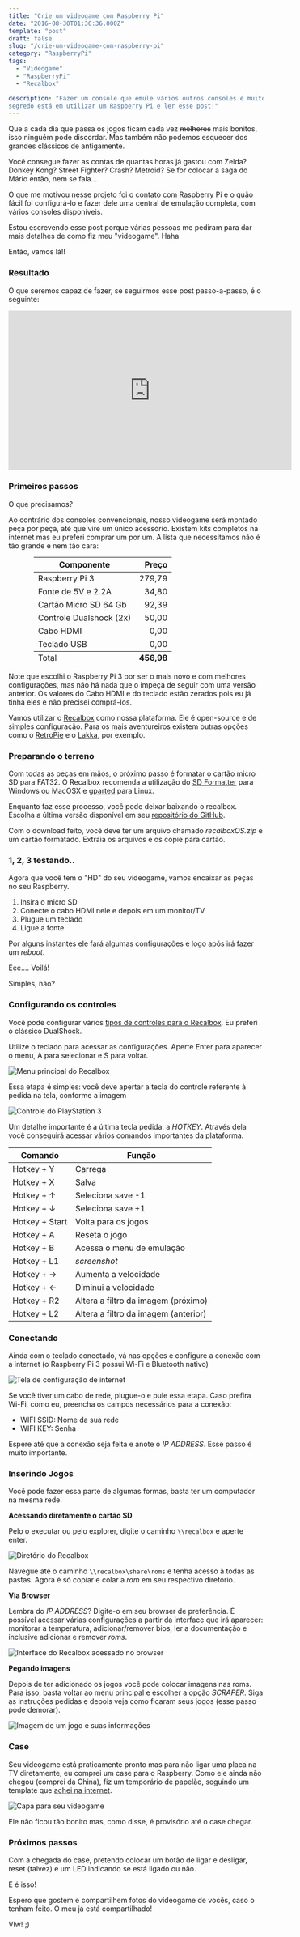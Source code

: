 ```yaml
---
title: "Crie um videogame com Raspberry Pi"
date: "2016-08-30T01:36:36.000Z"
template: "post"
draft: false
slug: "/crie-um-videogame-com-raspberry-pi"
category: "RaspberryPi"
tags:
  - "Videogame"
  - "RaspberryPi"
  - "Recalbox"

description: "Fazer um console que emule vários outros consoles é muito fácil. O 
segredo está em utilizar um Raspberry Pi e ler esse post!"
---
```


Que a cada dia que passa os jogos ficam cada vez ~~melhores~~ mais bonitos, isso
ninguém pode discordar. Mas também não podemos esquecer dos grandes clássicos de
antigamente.

Você consegue fazer as contas de quantas horas já gastou com Zelda? Donkey Kong?
Street Fighter? Crash? Metroid? Se for colocar a saga do Mário então, nem se
fala...

O que me motivou nesse projeto foi o contato com Raspberry Pi e o quão fácil foi
configurá-lo e fazer dele uma central de emulação completa, com vários consoles
disponíveis.

Estou escrevendo esse post porque várias pessoas me pediram para dar mais
detalhes de como fiz meu "videogame". Haha

Então, vamos lá!!

### Resultado

O que seremos capaz de fazer, se seguirmos esse post passo-a-passo, é o
seguinte:

<iframe width="560" height="315" src="https://www.youtube.com/embed/q5UYxuzKEec" frameborder="0" allowfullscreen></iframe>

### Primeiros passos

O que precisamos?

Ao contrário dos consoles convencionais, nosso videogame será montado peça por
peça, até que vire um único acessório. Existem kits completos na internet mas eu
preferi comprar um por um. A lista que necessitamos não é tão grande e nem tão
cara:

<p>
  <table style="width: 80%; margin: auto">
    <thead>
      <tr ><th>Componente</th> <th style="text-align: right">Preço</th></tr>
    </thead>
    <tfoot>
      <tr>
        <td>Total</td>
        <td style="text-align: right" ><strong>456,98</strong></td>
      </tr>
    </tfoot>
    <tbody>
      <tr>
        <td>Raspberry Pi 3</td>
        <td style="text-align: right"> 279,79 </td>
      </tr>
      <tr>
        <td>Fonte de 5V e 2.2A</td>
        <td style="text-align: right"> 34,80 </td>
      </tr>
      <tr>
        <td>Cartão Micro SD 64 Gb</td>
        <td style="text-align: right"> 92,39 </td>
      </tr>
      <tr>
        <td>Controle Dualshock (2x) </td>
        <td style="text-align: right"> 50,00 </td>
      </tr>
      <tr>
        <td>Cabo HDMI </td>
        <td style="text-align: right"> 0,00 </td>
      </tr>
      <tr>
        <td>Teclado USB </td>
        <td style="text-align: right"> 0,00 </td>
      </tr>
    </tbody>
  </table>
</p>

Note que escolhi o Raspberry Pi 3 por ser o mais novo e com melhores
configurações, mas não há nada que o impeça de seguir com uma versão anterior.
Os valores do Cabo HDMI e do teclado estão zerados pois eu já tinha eles e não
precisei comprá-los.

Vamos utilizar o [Recalbox](https://www.recalbox.com/) como nossa plataforma.
Ele é open-source e de simples configuração. Para os mais aventureiros existem
outras opções como o [RetroPie](https://retropie.org.uk/) e o
[Lakka](http://www.lakka.tv/), por exemplo.

### Preparando o terreno

Com todas as peças em mãos, o próximo passo é formatar o cartão micro SD para
FAT32. O Recalbox recomenda a utilização do
[SD Formatter](https://www.sdcard.org/downloads/formatter_4/) para Windows ou
MacOSX e [gparted](http://gparted.org/ "sudo apt-get install gparted") para
Linux.

Enquanto faz esse processo, você pode deixar baixando o recalbox. Escolha a
última versão disponível em seu
[repositório do GitHub](https://github.com/recalbox/recalbox-os/releases).

Com o download feito, você deve ter um arquivo chamado _recalboxOS.zip_ e um
cartão formatado. Extraia os arquivos e os copie para cartão.

### 1, 2, 3 testando..

Agora que você tem o "HD" do seu videogame, vamos encaixar as peças no seu
Raspberry.

1. Insira o micro SD
2. Conecte o cabo HDMI nele e depois em um monitor/TV
3. Plugue um teclado
4. Ligue a fonte

Por alguns instantes ele fará algumas configurações e logo após irá fazer um
_reboot_.

Eee.... Voilá!

Simples, não?

### Configurando os controles

Você pode configurar vários [tipos de controles para o Recalbox](<https://github.com/recalbox/recalbox-os/wiki/Compatibility-(EN)>). Eu preferi o clássico DualShock.

Utilize o teclado para acessar as configurações. Aperte Enter para aparecer o
menu, A para selecionar e S para voltar.

![Menu principal do Recalbox](https://github.com/user-attachments/assets/9a7396fd-e3ad-4fbc-b002-d55f227ce8e4)

Essa etapa é simples: você deve apertar a tecla do controle referente à pedida
na tela, conforme a imagem

![Controle do PlayStation 3](https://github.com/user-attachments/assets/db247f82-e1c4-4a35-9e71-c7eca1600bd2)

Um detalhe importante é a última tecla pedida: a _HOTKEY_. Através dela você
conseguirá acessar vários comandos importantes da plataforma.

<p>
  <table>
    <thead>
      <tr ><th>Comando</th> <th>Função</th></tr>
    </thead>
    <tbody>
      <tr>
        <td>Hotkey + Y</td>
        <td> Carrega </td>
      </tr>
      <tr>
        <td>Hotkey + X</td>
        <td> Salva </td>
      </tr>
      <tr>
        <td>Hotkey + &uarr;</td>
        <td> Seleciona save -1 </td>
      </tr>
      <tr>
        <td>Hotkey + &darr;</td>
        <td> Seleciona save +1 </td>
      </tr>
      <tr>
        <td>Hotkey + Start</td>
        <td> Volta para os jogos </td>
      </tr>
      <tr>
        <td>Hotkey + A</td>
        <td> Reseta o jogo </td>
      </tr>
      <tr>
        <td>Hotkey + B</td>
        <td> Acessa o menu de emulação </td>
      </tr>
      <tr>
        <td>Hotkey + L1</td>
        <td> <i>screenshot</i> </td>
      </tr>
      <tr>
        <td>Hotkey + &rarr;</td>
        <td> Aumenta a velocidade  </td>
      </tr>
      <tr>
        <td>Hotkey + &larr;</td>
        <td> Diminui a velocidade  </td>
      </tr>
      <tr>
        <td>Hotkey + R2</td>
        <td> Altera a filtro da imagem (próximo)  </td>
      </tr>
      <tr>
        <td>Hotkey + L2</td>
        <td> Altera a filtro da imagem (anterior)  </td>
      </tr>
    </tbody>
  </table>
</p>

### Conectando

Ainda com o teclado conectado, vá nas opções e configure a conexão com a
internet (o Raspberry Pi 3 possui Wi-Fi e Bluetooth nativo)

![Tela de configuração de internet](https://github.com/user-attachments/assets/6233c89d-be29-487b-8045-6f9c797bc9ad)

Se você tiver um cabo de rede, plugue-o e pule essa etapa. Caso prefira Wi-Fi,
como eu, preencha os campos necessários para a conexão:

- WIFI SSID: Nome da sua rede
- WIFI KEY: Senha

Espere até que a conexão seja feita e anote o _IP ADDRESS_. Esse passo é muito
importante.

### Inserindo Jogos

Você pode fazer essa parte de algumas formas, basta ter um computador na mesma
rede.

**Acessando diretamente o cartão SD**

Pelo o executar ou pelo explorer, digite o caminho `\\recalbox` e aperte enter.

![Diretório do Recalbox](https://github.com/user-attachments/assets/fdb20fc5-78bb-4f97-8944-e334fbe7bb1e)

Navegue até o caminho `\\recalbox\share\roms` e tenha acesso à todas as pastas.
Agora é só copiar e colar a _rom_ em seu respectivo diretório.

**Via Browser**

Lembra do _IP ADDRESS_? Digite-o em seu browser de preferência. É possível
acessar várias configurações a partir da interface que irá aparecer: monitorar a
temperatura, adicionar/remover bios, ler a documentação e inclusive adicionar e
remover _roms_.

![Interface do Recalbox acessado no browser](https://github.com/user-attachments/assets/836356f0-9440-4259-9e40-222db2733f42)

**Pegando imagens**

Depois de ter adicionado os jogos você pode colocar imagens nas roms. Para isso,
basta voltar ao menu principal e escolher a opção _SCRAPER_. Siga as instruções
pedidas e depois veja como ficaram seus jogos (esse passo pode demorar).


![Imagem de um jogo e suas informações](https://github.com/user-attachments/assets/aa76b205-8bb8-41b2-9494-3a356a83a6c8)

### Case

Seu videogame está praticamente pronto mas para não ligar uma placa na TV
diretamente, eu comprei um case para o Raspberry. Como ele ainda não chegou
(comprei da China), fiz um temporário de papelão, seguindo um template que
[achei na internet](http://sixes.net/rdcHQ/mosh/raspberry.pi.b.plus.pdf).

![Capa para seu videogame](https://github.com/user-attachments/assets/8cbc93cd-4d86-4017-b896-7bf6c94fd9bc)

Ele não ficou tão bonito mas, como disse, é provisório até o case chegar.

### Próximos passos

Com a chegada do case, pretendo colocar um botão de ligar e desligar, reset
(talvez) e um LED indicando se está ligado ou não.

E é isso!

Espero que gostem e compartilhem fotos do videogame de vocês, caso o tenham
feito. O meu já está compartilhado!

Vlw! ;)